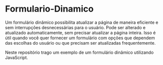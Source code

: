 # Formulario-Dinamico
Um formulário dinâmico possibilita atualizar a página de maneira eficiente e sem interrupções desnecessárias para o usuário. Pode ser alterado e atualizado automaticamente, sem precisar atualizar a página inteira. Isso é útil quando você quer fornecer um formulário com opções que dependem das escolhas do usuário ou que precisam ser atualizadas frequentemente.

Neste repositório trago um exemplo de um formulário dinâmico utilizando JavaScript.
